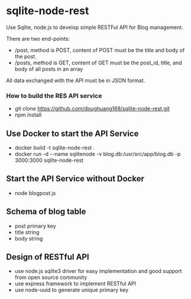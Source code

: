 # sqlite-node-rest

Use Sqlite, node.js to develop simple RESTFul API for Blog management. 

There are two end-points:

* /post, method is POST, content of POST must be the title and body of the post.
* /posts, method is GET, content of GET must be the post_id, title, and body of all  posts in an array

All data exchanged with the API must be in JSON format.

### How to build the RES API service ###

 
* git clone https://github.com/doughuang168/sqlite-node-rest.git
* npm install


## Use Docker to start the API Service

 

* docker build -t sqlite-node-rest .  
* docker run -d --name sqlitenode -v blog.db:/usr/src/app/blog.db -p 3000:3000 sqlite-node-rest

## Start the API Service without Docker


* node blogpost.js 
 

## Schema of blog table


* post primary key
* title string
* body string


## Design of RESTful API 
* use node.js sqlite3 driver for easy implementation and good support from open source community
* use express framework to implement RESTful API
* use node-uuid to generate unique primary key